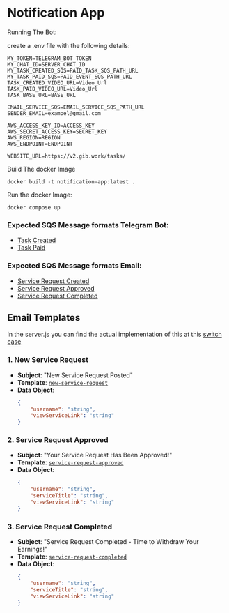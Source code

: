 # Notification App
Running The Bot:

create a .env file with the following details:
```
MY_TOKEN=TELEGRAM_BOT_TOKEN
MY_CHAT_ID=SERVER_CHAT_ID
MY_TASK_CREATED_SQS=PAID_TASK_SQS_PATH_URL
MY_TASK_PAID_SQS=PAID_EVENT_SQS_PATH_URL
TASK_CREATED_VIDEO_URL=Video_Url
TASK_PAID_VIDEO_URL=Video_Url
TASK_BASE_URL=BASE_URL

EMAIL_SERVICE_SQS=EMAIL_SERVICE_SQS_PATH_URL
SENDER_EMAIL=exampel@gmail.com

AWS_ACCESS_KEY_ID=ACCESS_KEY
AWS_SECRET_ACCESS_KEY=SECRET_KEY
AWS_REGION=REGION
AWS_ENDPOINT=ENDPOINT

WEBSITE_URL=https://v2.gib.work/tasks/
```
Build The docker Image
```
docker build -t notification-app:latest .
```

Run the docker Image:
```
docker compose up
```


### Expected SQS Message formats Telegram Bot:
- [Task Created](https://github.com/shubhiscoding/Notification_App/blob/main/TgTestPayloads/task.json)
- [Task Paid](https://github.com/shubhiscoding/Notification_App/blob/main/TgTestPayloads/taskPaid.json)

### Expected SQS Message formats Email:
- [Service Request Created](https://github.com/shubhiscoding/Notification_App/blob/main/EmailTestPayloads/RequestCreated.json)
- [Service Request Approved](https://github.com/shubhiscoding/Notification_App/blob/main/EmailTestPayloads/RequestApproved.json)
- [Service Request Completed](https://github.com/shubhiscoding/Notification_App/blob/main/EmailTestPayloads/ServiceCompleted.json)


## Email Templates

In the server.js you can find the actual implementation of this at this [switch case](https://github.com/shubhiscoding/Notification_App/blob/a9e2b6511e323dd27f0bbbbdc1bf021916af2263/EmailServer.js#L123)

### 1. New Service Request
- **Subject**: "New Service Request Posted"
- **Template**: [`new-service-request`](https://github.com/shubhiscoding/Notification_App/blob/main/templates/new-service-request.hbs)
- **Data Object**:
    ```json
    {
        "username": "string",
        "viewServiceLink": "string"
    }
    ```

### 2. Service Request Approved
- **Subject**: "Your Service Request Has Been Approved!"
- **Template**: [`service-request-approved`](https://github.com/shubhiscoding/Notification_App/blob/main/templates/service-request-approved.hbs)
- **Data Object**:
    ```json
    {
        "username": "string",
        "serviceTitle": "string",
        "viewServiceLink": "string"
    }
    ```

### 3. Service Request Completed
- **Subject**: "Service Request Completed - Time to Withdraw Your Earnings!"
- **Template**: [`service-request-completed`](https://github.com/shubhiscoding/Notification_App/blob/main/templates/service-request-completed.hbs)
- **Data Object**:
    ```json
    {
        "username": "string", 
        "serviceTitle": "string",
        "viewServiceLink": "string"
    }
    ```